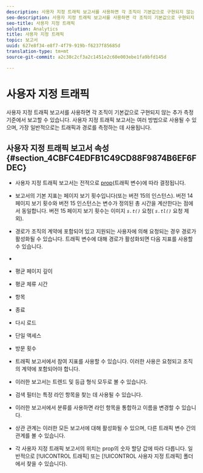 ```yaml
---
description: 사용자 지정 트래픽 보고서를 사용하면 각 조직이 기본값으로 구현되지 않는 추가 측정기준에서 보고할 수 있습니다. 사용자 지정 트래픽 보고서는 여러 방법으로 사용될 수 있으며, 가장 일반적으로는 트래픽과 경로를 측정하는 데 사용됩니다.
seo-description: 사용자 지정 트래픽 보고서를 사용하면 각 조직이 기본값으로 구현되지 않는 추가 측정기준에서 보고할 수 있습니다. 사용자 지정 트래픽 보고서는 여러 방법으로 사용될 수 있으며, 가장 일반적으로는 트래픽과 경로를 측정하는 데 사용됩니다.
seo-title: 사용자 지정 트래픽
solution: Analytics
title: 사용자 지정 트래픽
topic: 보고서
uuid: 627e8f34-e8f7-4f79-919b-f6237f85685d
translation-type: tm+mt
source-git-commit: a2c38c2cf3a2c1451e2c60e003ebe1fa9bfd145d

---
```



# 사용자 지정 트래픽

사용자 지정 트래픽 보고서를 사용하면 각 조직이 기본값으로 구현되지 않는 추가 측정기준에서 보고할 수 있습니다. 사용자 지정 트래픽 보고서는 여러 방법으로 사용될 수 있으며, 가장 일반적으로는 트래픽과 경로를 측정하는 데 사용됩니다.

## 사용자 지정 트래픽 보고서 속성 {#section_4CBFC4EDFB1C49CD88F9874B6EF6FDEC}

* 사용자 지정 트래픽 보고서는 전적으로 [prop](https://marketing.adobe.com/resources/help/en_US/sc/implement/c_propn.html)(트래픽 변수)에 따라 결정됩니다.
* 보고서의 기본 지표는 페이지 보기 횟수입니다(또는 버전 15의 인스턴스). 버전 14 페이지 보기 횟수와 버전 15 인스턴스는 변수가 정의된 총 시간을 계산한다는 점에서 동일합니다. 버전 15 페이지 보기 횟수는  이미지 *`s.t()`* 요청( *`s.tl()`* 요청 제외).

* 경로가 조직의 계약에 포함되어 있고 지원되는 사용자에 의해 요청되는 경우 경로가 활성화될 수 있습니다. 트래픽 변수에 대해 경로가 활성화되면 다음 지표를 사용할 수 있습니다.
* 

   * 평균 페이지 깊이
   * 평균 체류 시간
   * 항목
   * 종료
   * 다시 로드
   * 단일 액세스
   * 방문 횟수

* 트래픽 보고서에서 참여 지표를 사용할 수 있습니다. 이러한 사용은 요청되고 조직의 계약에 포함되어야 합니다.
* 이러한 보고서는 트렌드 및 등급 형식 모두로 볼 수 있습니다.
* 검색 필터는 특정 라인 항목을 찾는 데 사용될 수 있습니다.
* 이러한 보고서에서 분류를 사용하면 라인 항목을 통합하고 이름을 변경할 수 있습니다.
* 상관 관계는 이러한 모든 보고서에 대해 활성화될 수 있으며, 다른 트래픽 변수 간의 관계를 볼 수 있습니다.
* 각 사용자 지정 트래픽 보고서의 위치는 prop의 숫자 할당 값에 따라 다릅니다. 일반적으로 [!UICONTROL 트래픽] 또는 [!UICONTROL 사용자 지정 트래픽] 폴더에서 찾을 수 있습니다).

